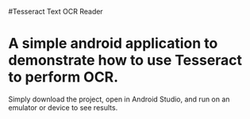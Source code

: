 #Tesseract Text OCR Reader
# A simple android application to demonstrate how to use Tesseract to perform OCR. 

Simply download the project, open in Android Studio, and run on an emulator or device to see results.
